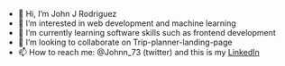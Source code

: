 - 👋 Hi, I’m John J Rodriguez
- 👀 I’m interested in web development and machine learning
- 🌱 I’m currently learning software skills such as frontend development
- 💞️ I’m looking to collaborate on Trip-planner-landing-page
- 📫 How to reach me: @Johnn_73 (twitter) and this is my [LinkedIn](www.linkedin.com/in/johnjrm)

<!---
JohnRodriguezM/JohnRodriguezM is a ✨ special ✨ repository because its `README.md` (this file) appears on your GitHub profile.
You can click the Preview link to take a look at your changes.
--->
